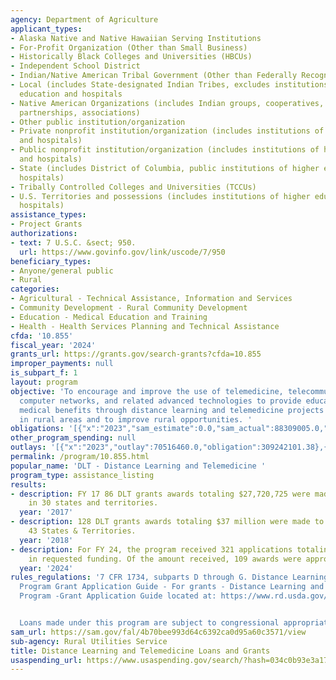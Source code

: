 ```yaml
---
agency: Department of Agriculture
applicant_types:
- Alaska Native and Native Hawaiian Serving Institutions
- For-Profit Organization (Other than Small Business)
- Historically Black Colleges and Universities (HBCUs)
- Independent School District
- Indian/Native American Tribal Government (Other than Federally Recognized)
- Local (includes State-designated Indian Tribes, excludes institutions of higher
  education and hospitals
- Native American Organizations (includes Indian groups, cooperatives, corporations,
  partnerships, associations)
- Other public institution/organization
- Private nonprofit institution/organization (includes institutions of higher education
  and hospitals)
- Public nonprofit institution/organization (includes institutions of higher education
  and hospitals)
- State (includes District of Columbia, public institutions of higher education and
  hospitals)
- Tribally Controlled Colleges and Universities (TCCUs)
- U.S. Territories and possessions (includes institutions of higher education and
  hospitals)
assistance_types:
- Project Grants
authorizations:
- text: 7 U.S.C. &sect; 950.
  url: https://www.govinfo.gov/link/uscode/7/950
beneficiary_types:
- Anyone/general public
- Rural
categories:
- Agricultural - Technical Assistance, Information and Services
- Community Development - Rural Community Development
- Education - Medical Education and Training
- Health - Health Services Planning and Technical Assistance
cfda: '10.855'
fiscal_year: '2024'
grants_url: https://grants.gov/search-grants?cfda=10.855
improper_payments: null
is_subpart_f: 1
layout: program
objective: 'To encourage and improve the use of telemedicine, telecommunications,
  computer networks, and related advanced technologies to provide educational and
  medical benefits through distance learning and telemedicine projects to people living
  in rural areas and to improve rural opportunities. '
obligations: '[{"x":"2023","sam_estimate":0.0,"sam_actual":88309005.0,"usa_spending_actual":309242101.38},{"x":"2024","sam_estimate":0.0,"sam_actual":83342332.0,"usa_spending_actual":528929958.0},{"x":"2025","sam_estimate":0.0,"sam_actual":37000000.0,"usa_spending_actual":388676731.0}]'
other_program_spending: null
outlays: '[{"x":"2023","outlay":70516460.0,"obligation":309242101.38},{"x":"2024","outlay":22106579.0,"obligation":528929958.0},{"x":"2025","outlay":972000.0,"obligation":388676731.0}]'
permalink: /program/10.855.html
popular_name: 'DLT - Distance Learning and Telemedicine '
program_type: assistance_listing
results:
- description: FY 17 86 DLT grants awards totaling $27,720,725 were made to projects
    in 30 states and territories.
  year: '2017'
- description: 128 DLT grants awards totaling $37 million were made to projects in
    43 States & Territories.
  year: '2018'
- description: For FY 24, the program received 321 applications totaling $245 Million
    in requested funding. Of the amount received, 109 awards were approved.
  year: '2024'
rules_regulations: '7 CFR 1734, subparts D through G. Distance Learning and Telemedicine
  Program Grant Application Guide - For grants - Distance Learning and Telemedicine
  Program -Grant Application Guide located at: https://www.rd.usda.gov/programs-services/distance-learning-telemedicine-grants


  Loans made under this program are subject to congressional appropriations.'
sam_url: https://sam.gov/fal/4b70bee993d64c6392ca0d95a60c3571/view
sub-agency: Rural Utilities Service
title: Distance Learning and Telemedicine Loans and Grants
usaspending_url: https://www.usaspending.gov/search/?hash=034c0b93e3a173c340b60696497cc90e
---
```

